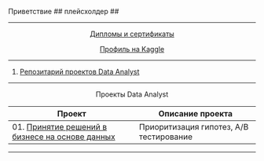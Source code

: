 Приветствие ## плейсхолдер ##
__________________________________________________________________________________________________________________________

<p align="center"> <a href="https://github.com/urzumo/certificates_and_diplomas">Дипломы и сертификаты</a></p>
<p align="center"> <a href="https://www.kaggle.com/antonrdblck">Профиль на Kaggle</a></p>

__________________________________________________________________________________________________________________________

01. [Репозитарий проектов Data Analyst](https://github.com/urzumo/data_analyst_projects)  
__________________________________________________________________________________________________________________________

<p align="center"> Проекты Data Analyst </p align="center">

| **Проект** | **Описание проекта** | 
| -------------------- | --------------------- |
| 01. [Принятие решений в бизнесе на основе данных](https://nbviewer.org/github/urzumo/data_analyst_projects/blob/14236d124546c5deb0b27c324a46aaad421ffc98/e_comm_AB_test/e_comm_AB_tests.ipynb)|Приоритизация гипотез, А/В тестирование|Завершен|
__________________________________________________________________________________________________________________________
